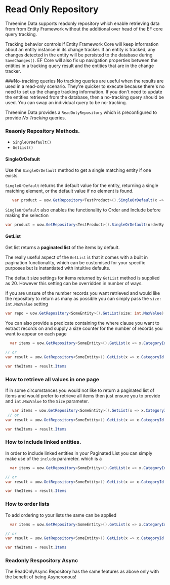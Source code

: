 # Read Only Repository

Threenine.Data supports readonly repository which enable retrieving data from from Entity Framework without the additional over head 
of the EF core query tracking.

Tracking behavior controls if Entity Framework Core will keep information about an entity instance in its change tracker. If an entity is tracked, 
any changes detected in the entity will be persisted to the database during `SaveChanges()`. EF Core will also fix up navigation properties between 
the entities in a tracking query result and the entities that are in the change tracker.

###No-tracking queries
No tracking queries are useful when the results are used in a read-only scenario. They're quicker to execute because there's no need to set up the change 
tracking information. If you don't need to update the entities retrieved from the database, then a no-tracking query should be used. You can swap an individual 
query to be no-tracking.

Threenine.Data provides a `ReadOnlyRepository` which is preconfigured to provide *No Tracking* queries.  

### Reaonly Repository Methods.

- `SingleOrDefault()`
- `GetList()`

#### SingleOrDefault

Use the `SingleOrDefault` method to get a single matching entity if one exists.
 
 `SingleOrDefault` returns the default value for the entity, returning a single matching element, or the default value if no element is found.

```c#
   var product = uow.GetRepository<TestProduct>().SingleOrDefault(x => x.Id == 1);
```
 `SingleOrDefault` also enables the functionality to Order and Include before making the selection
 
```c#
var product = uow.GetRepository<TestProduct>().SingleOrDefault(orderBy: x => x.OrderBy(x => x.Name), include: x => x.Include(x => x.Category));
```

 
#### GetList

Get list returns a **paginated list** of the items by default.
 
 The really useful aspect of the `GetList` is that it comes with a built in pagination functionality, which can be customised for your specific purposes but is instantiated with intuitive defaults.
 
 The default size settings for items returned by `GetList` method is supplied as 20.  However this setting can be overridden in number of ways.  
 
 If you are unsure of the number records you want retrieved and would like the repository to return as many as possible you can simply pass the `size: int.MaxValue` setting
 
```c#
var repo = uow.GetRepository<SomeEntity>().GetList(size: int.MaxValue).Items;
```

You can also provide a predicate containing the where clause you want to extract records on and supply a size counter for the number of records you want to appear on each page

```c#
  var items = uow.GetRepository<SomeEntity>().GetList(x => x.CategoryId == 1 ).Items

// or 
var result = uow.GetRepository<SomeEntity>().GetList(x => x.CategoryId == 1 );

var theItems = result.Items

```

### How to retrieve all values in one page
If in some circumstances you would not like to return a paginated list of items and would prefer to retrieve all items then just ensure you to provide and `int.MaxValue` to the `Size` parameter.
 
```c#
   var items = uow.GetRepository<SomeEntity>().GetList(x => x.CategoryId == 1 ).Items
 // or 
var result = uow.GetRepository<SomeEntity>().GetList(x => x.CategoryId == 1, size: int.MaxValue );

var theItems = result.Items

```

### How to include linked entities.

In order to include linked entities in your Paginated List you can simply make use of the `include` parameter. which is a

```c#
  var items = uow.GetRepository<SomeEntity>().GetList(x => x.CategoryId == 1 ).Items

// or 
var result = uow.GetRepository<SomeEntity>().GetList(x => x.CategoryId == 1, include: inc => inc.Include(x => x.Category);

var theItems = result.Items

```

### How to order lists

To add ordering to your lists the same can be applied
```c#
  var items = uow.GetRepository<SomeEntity>().GetList(x => x.CategoryId == 1 ).Items

// or 
var result = uow.GetRepository<SomeEntity>().GetList(x => x.CategoryId == 1, orderBy: ord => ord.OrderBy(x => x.Name);

var theItems = result.Items

```


### Readonly Respository Async

The ReadOnlyAsync Repository has the same features as above only with the benefit of being Asyncronous!

